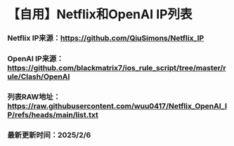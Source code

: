 # 【自用】Netflix和OpenAI IP列表

### Netflix IP来源：https://github.com/QiuSimons/Netflix_IP

### OpenAI IP来源： https://github.com/blackmatrix7/ios_rule_script/tree/master/rule/Clash/OpenAI

### 列表RAW地址： https://raw.githubusercontent.com/wuu0417/Netflix_OpenAI_IP/refs/heads/main/list.txt

### 最新更新时间：2025/2/6
